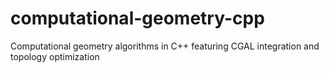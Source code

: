 # computational-geometry-cpp
Computational geometry algorithms in C++ featuring CGAL integration and topology optimization
